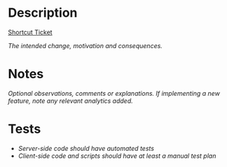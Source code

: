 # Description

[Shortcut Ticket](https://app.shortcut.com/idseq/story/#####)

*The intended change, motivation and consequences.*

# Notes

*Optional observations, comments or explanations.*
*If implementing a new feature, note any relevant analytics added.*

# Tests

* *Server-side code should have automated tests*
* *Client-side code and scripts should have at least a manual test plan*
